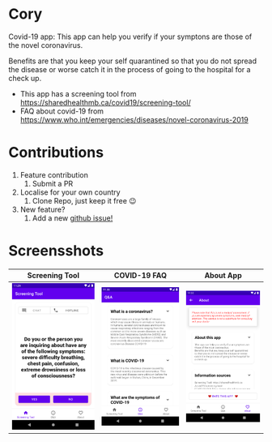 # Cory
Covid-19 app: This app can help you verify if your symptons are those of the novel coronavirus.

Benefits are that you keep your self quarantined so that you do not spread the disease or worse catch it in the process of going to the hospital for a check up. 
* This app has a screening tool from https://sharedhealthmb.ca/covid19/screening-tool/
* FAQ about covid-19 from https://www.who.int/emergencies/diseases/novel-coronavirus-2019

# Contributions
1. Feature contribution
   1. Submit a PR
1. Localise for your own country
   1. Clone Repo, just keep it free 😉
1. New feature?
   1. Add a new [github issue!](https://github.com/dubeboy/cory/issues) 
  
# Screensshots

Screening Tool |  COVID-19 FAQ  |  About App   |
-------------- | -------------- | ------------ |
<img src="Screening_tool.png" alt="alt text" width="320"/> | <img src="qanda.png" alt="alt text" width="320"/> | <img src="about.png" alt="alt text" width="320"/>
